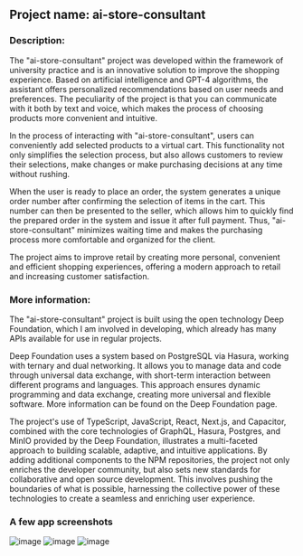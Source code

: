 ## Project name: ai-store-consultant

### Description:

The "ai-store-consultant" project was developed within the framework of university practice and is an innovative solution to improve the shopping experience. Based on artificial intelligence and GPT-4 algorithms, the assistant offers personalized recommendations based on user needs and preferences. The peculiarity of the project is that you can communicate with it both by text and voice, which makes the process of choosing products more convenient and intuitive.

In the process of interacting with "ai-store-consultant", users can conveniently add selected products to a virtual cart. This functionality not only simplifies the selection process, but also allows customers to review their selections, make changes or make purchasing decisions at any time without rushing.

When the user is ready to place an order, the system generates a unique order number after confirming the selection of items in the cart. This number can then be presented to the seller, which allows him to quickly find the prepared order in the system and issue it after full payment. Thus, "ai-store-consultant" minimizes waiting time and makes the purchasing process more comfortable and organized for the client.

The project aims to improve retail by creating more personal, convenient and efficient shopping experiences, offering a modern approach to retail and increasing customer satisfaction.

### More information:

The "ai-store-consultant" project is built using the open technology Deep Foundation, which I am involved in developing, which already has many APIs available for use in regular projects.

Deep Foundation uses a system based on PostgreSQL via Hasura, working with ternary and dual networking. It allows you to manage data and code through universal data exchange, with short-term interaction between different programs and languages. This approach ensures dynamic programming and data exchange, creating more universal and flexible software. More information can be found on the Deep Foundation page.

The project's use of TypeScript, JavaScript, React, Next.js, and Capacitor, combined with the core technologies of GraphQL, Hasura, Postgres, and MinIO provided by the Deep Foundation, illustrates a multi-faceted approach to building scalable, adaptive, and intuitive applications. By adding additional components to the NPM repositories, the project not only enriches the developer community, but also sets new standards for collaborative and open source development. This involves pushing the boundaries of what is possible, harnessing the collective power of these technologies to create a seamless and enriching user experience.

### A few app screenshots
![image](https://github.com/flakeed/ai-store-consultant/assets/58123600/b0a0ebd9-34e9-4050-a32f-c9fba9acd9a4)
![image](https://github.com/flakeed/ai-store-consultant/assets/58123600/29a06cd6-a671-442e-b7e7-b72f3cbe536c)
![image](https://github.com/flakeed/ai-store-consultant/assets/58123600/89030c86-30ce-4c12-8a3a-816869f11375)
